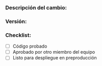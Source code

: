 ### Descripción del cambio:
<!-- Explicar el cambio que estás realizando -->

### Versión:
<!-- Especificar la versión para este despliegue -->

### Checklist:
- [ ] Código probado
- [ ] Aprobado por otro miembro del equipo
- [ ] Listo para despliegue en preproducción